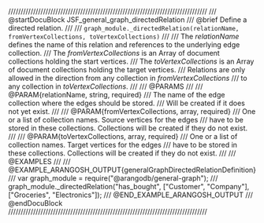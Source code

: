 ////////////////////////////////////////////////////////////////////////////////
/// @startDocuBlock JSF_general_graph_directedRelation
/// @brief Define a directed relation.
///
/// `graph_module._directedRelation(relationName, fromVertexCollections, toVertexCollections)`
///
/// The *relationName* defines the name of this relation and references to the underlying edge collection.
/// The *fromVertexCollections* is an Array of document collections holding the start vertices.
/// The *toVertexCollections* is an Array of document collections holding the target vertices.
/// Relations are only allowed in the direction from any collection in *fromVertexCollections*
/// to any collection in *toVertexCollections*.
///
/// @PARAMS
///
/// @PARAM{relationName, string, required}
///   The name of the edge collection where the edges should be stored.
///   Will be created if it does not yet exist.
///
/// @PARAM{fromVertexCollections, array, required}
///   One or a list of collection names. Source vertices for the edges
///   have to be stored in these collections. Collections will be created if they do not exist.
///
/// @PARAM{toVertexCollections, array, required}
///   One or a list of collection names. Target vertices for the edges
///   have to be stored in these collections. Collections will be created if they do not exist.
///
/// @EXAMPLES
///
/// @EXAMPLE_ARANGOSH_OUTPUT{generalGraphDirectedRelationDefinition}
///   var graph_module = require("@arangodb/general-graph");
///   graph_module._directedRelation("has_bought", ["Customer", "Company"], ["Groceries", "Electronics"]);
/// @END_EXAMPLE_ARANGOSH_OUTPUT
/// @endDocuBlock
////////////////////////////////////////////////////////////////////////////////